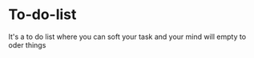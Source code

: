 # To-do-list
It's a to do list where you can soft your task and your mind will empty to oder things
